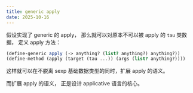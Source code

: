 ```yaml
---
title: generic apply
date: 2025-10-16
---
```


假设实现了 generic 的 apply，
那么就可以对原本不可以被 apply 的 `tau` 类数据，
定义 apply 方法：

```scheme
(define-generic apply (-> anything? (list? anything?) anything?))
(define-method (apply (target (tau ...)) (args (list? anything?))))
```

这样就可以在不脱离 sexp 基础数据类型的同时，扩展 apply 的语义。

而扩展 apply 的语义，
正是设计 applicative 语言的核心。
